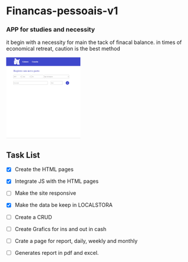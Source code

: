 # Financas-pessoais-v1
### APP for studies and necessity
it begin with a necessity for main the  tack of finacal balance. in times of economical retreat, caution is the best method

![Pagina, de cadastro](https://github.com/OuroborosD/Financas-pessoais-v1/blob/main/STATIC/IMG/imgreadme.PNG)

## Task List
- [x] Create the HTML pages
- [x] Integrate JS with the HTML pages
- [ ] Make the site responsive
- [x] Make the data be keep in LOCALSTORA
- [ ] Create a CRUD
- [ ] Create Grafics for ins  and out in cash
- [ ] Crate a page for report, daily, weekly and monthly
- [ ] Generates report in pdf and excel. 


  
